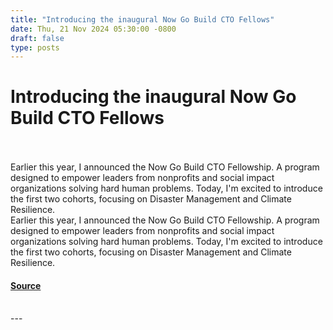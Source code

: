 ```yaml
---
title: "Introducing the inaugural Now Go Build CTO Fellows"
date: Thu, 21 Nov 2024 05:30:00 -0800
draft: false
type: posts
---
```

# Introducing the inaugural Now Go Build CTO Fellows

<br/>

<br/>
Earlier this year, I announced the Now Go Build CTO Fellowship. A program designed to empower leaders from nonprofits and social impact organizations solving hard human problems. Today, I'm excited to introduce the first two cohorts, focusing on Disaster Management and Climate Resilience.
<br/>
Earlier this year, I announced the Now Go Build CTO Fellowship. A program designed to empower leaders from nonprofits and social impact organizations solving hard human problems. Today, I'm excited to introduce the first two cohorts, focusing on Disaster Management and Climate Resilience.

#### [Source](https://www.allthingsdistributed.com/2024/11/introducing-the-now-go-build-cto-fellows.html?utm_campaign=inbound&utm_source=rss)

<br/>
---
